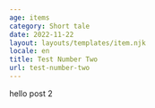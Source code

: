 ```yaml
---
age: items
category: Short tale
date: 2022-11-22
layout: layouts/templates/item.njk
locale: en
title: Test Number Two
url: test-number-two
---
```


hello post 2
